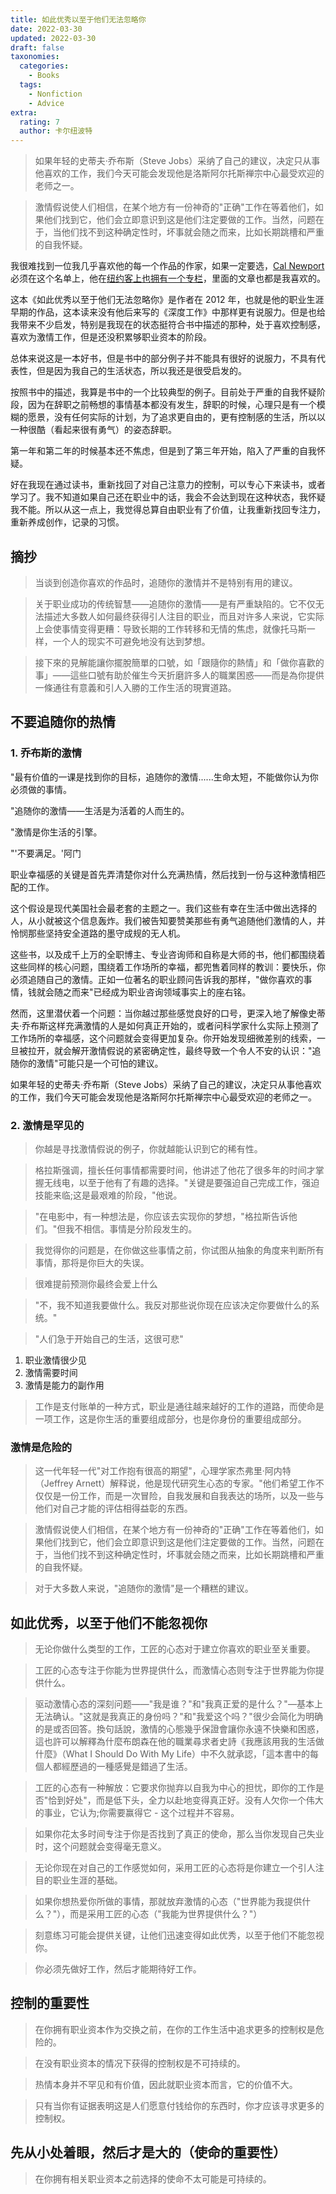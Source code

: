 ```yaml
---
title: 如此优秀以至于他们无法忽略你
date: 2022-03-30
updated: 2022-03-30
draft: false
taxonomies:
  categories:
    - Books
  tags:
    - Nonfiction
    - Advice
extra:
  rating: 7
  author: 卡尔纽波特
---
```


> 如果年轻的史蒂夫·乔布斯（Steve Jobs）采纳了自己的建议，决定只从事他喜欢的工作，我们今天可能会发现他是洛斯阿尔托斯禅宗中心最受欢迎的老师之一。

> 激情假说使人们相信，在某个地方有一份神奇的"正确"工作在等着他们，如果他们找到它，他们会立即意识到这是他们注定要做的工作。当然，问题在于，当他们找不到这种确定性时，坏事就会随之而来，比如长期跳槽和严重的自我怀疑。

我很难找到一位我几乎喜欢他的每一个作品的作家，如果一定要选，[Cal Newport](https://www.calnewport.com/blog/)必须在这个名单上，他在[纽约客上也拥有一个专栏](https://www.newyorker.com/contributors/cal-newport)，里面的文章也都是我喜欢的。

这本《如此优秀以至于他们无法忽略你》是作者在 2012 年，也就是他的职业生涯早期的作品，这本读来没有他后来写的《深度工作》中那样更有说服力。但是也给我带来不少启发，特别是我现在的状态挺符合书中描述的那种，处于喜欢控制感，喜欢为激情工作，但是还没积累够职业资本的阶段。

<!-- more -->

总体来说这是一本好书，但是书中的部分例子并不能具有很好的说服力，不具有代表性，但是因为我自己的生活状态，所以我还是很受启发的。

按照书中的描述，我算是书中的一个比较典型的例子。目前处于严重的自我怀疑阶段，因为在辞职之前畅想的事情基本都没有发生，辞职的时候，心理只是有一个模糊的愿景，没有任何实际的计划，为了追求更自由的，更有控制感的生活，所以以一种很酷（看起来很有勇气）的姿态辞职。

第一年和第二年的时候基本还不焦虑，但是到了第三年开始，陷入了严重的自我怀疑。

好在我现在通过读书，重新找回了对自己注意力的控制，可以专心下来读书，或者学习了。我不知道如果自己还在职业中的话，我会不会达到现在这种状态，我怀疑我不能。所以从这一点上，我觉得总算自由职业有了价值，让我重新找回专注力，重新养成创作，记录的习惯。

## 摘抄

> 当谈到创造你喜欢的作品时，追随你的激情并不是特别有用的建议。

> 关于职业成功的传统智慧——追随你的激情——是有严重缺陷的。它不仅无法描述大多数人如何最终获得引人注目的职业，而且对许多人来说，它实际上会使事情变得更糟：导致长期的工作转移和无情的焦虑，就像托马斯一样，一个人的现实不可避免地没有达到梦想。

> 接下來的見解能讓你擺脫簡單的口號，如「跟隨你的熱情」和「做你喜歡的事」——這些口號有助於催生今天折磨許多人的職業困惑——而是為你提供一條通往有意義和引人入勝的工作生活的現實道路。

## 不要追随你的热情

### 1. 乔布斯的激情

"最有价值的一课是找到你的目标，追随你的激情......生命太短，不能做你认为你必须做的事情。

"追随你的激情——生活是为活着的人而生的。

"激情是你生活的引擎。

"'不要满足。'阿门

职业幸福感的关键是首先弄清楚你对什么充满热情，然后找到一份与这种激情相匹配的工作。

这个假设是现代美国社会最老套的主题之一。我们这些有幸在生活中做出选择的人，从小就被这个信息轰炸。我们被告知要赞美那些有勇气追随他们激情的人，并怜悯那些坚持安全道路的墨守成规的无人机。

这些书，以及成千上万的全职博主、专业咨询师和自称是大师的书，他们都围绕着这些同样的核心问题，围绕着工作场所的幸福，都兜售着同样的教训：要快乐，你必须追随自己的激情。正如一位著名的职业顾问告诉我的那样，"做你喜欢的事情，钱就会随之而来"已经成为职业咨询领域事实上的座右铭。

然而，这里潜伏着一个问题：当你越过那些感觉良好的口号，更深入地了解像史蒂夫·乔布斯这样充满激情的人是如何真正开始的，或者问科学家什么实际上预测了工作场所的幸福感，这个问题就会变得更加复杂。你开始发现细微差别的线索，一旦被拉开，就会解开激情假说的紧密确定性，最终导致一个令人不安的认识："追随你的激情"可能只是一个可怕的建议。

如果年轻的史蒂夫·乔布斯（Steve Jobs）采纳了自己的建议，决定只从事他喜欢的工作，我们今天可能会发现他是洛斯阿尔托斯禅宗中心最受欢迎的老师之一。

### 2. 激情是罕见的

> 你越是寻找激情假说的例子，你就越能认识到它的稀有性。

> 格拉斯强调，擅长任何事情都需要时间，他讲述了他花了很多年的时间才掌握无线电，以至于他有了有趣的选择。"关键是要强迫自己完成工作，强迫技能来临;这是最艰难的阶段，"他说。

> "在电影中，有一种想法是，你应该去实现你的梦想，"格拉斯告诉他们。"但我不相信。事情是分阶段发生的。

> 我觉得你的问题是，在你做这些事情之前，你试图从抽象的角度来判断所有事情，那将是你巨大的失误。

> 很难提前预测你最终会爱上什么

> "不，我不知道我要做什么。我反对那些说你现在应该决定你要做什么的系统。"

> "人们急于开始自己的生活，这很可悲"

1. 职业激情很少见
2. 激情需要时间
3. 激情是能力的副作用

> 工作是支付账单的一种方式，职业是通往越来越好的工作的道路，而使命是一项工作，这是你生活的重要组成部分，也是你身份的重要组成部分。

### 激情是危险的

> 这一代年轻一代"对工作抱有很高的期望"，心理学家杰弗里·阿内特（Jeffrey Arnett）解释说，他是现代研究生心态的专家。"他们希望工作不仅仅是一份工作，而是一次冒险，自我发展和自我表达的场所，以及一些与他们对自己才能的评估相得益彰的东西。

> 激情假说使人们相信，在某个地方有一份神奇的"正确"工作在等着他们，如果他们找到它，他们会立即意识到这是他们注定要做的工作。当然，问题在于，当他们找不到这种确定性时，坏事就会随之而来，比如长期跳槽和严重的自我怀疑。

> 对于大多数人来说，"追随你的激情"是一个糟糕的建议。

## 如此优秀，以至于他们不能忽视你

> 无论你做什么类型的工作，工匠的心态对于建立你喜欢的职业至关重要。

> 工匠的心态专注于你能为世界提供什么，而激情心态则专注于世界能为你提供什么。

> 驱动激情心态的深刻问题——"我是谁？"和"我真正爱的是什么？"—基本上无法确认。"这就是我真正的身份吗？"和"我爱这个吗？"很少会简化为明确的是或否回答。換句話說，激情的心態幾乎保證會讓你永遠不快樂和困惑，這也許可以解釋為什麼布朗森在他的職業尋求者史詩《我應該用我的生活做什麼》（What I Should Do With My Life）中不久就承認，「這本書中的每個人都經歷過的一種感覺是錯過了生活。

> 工匠的心态有一种解放：它要求你抛弃以自我为中心的担忧，即你的工作是否"恰到好处"，而是低下头，全力以赴地变得真正好。没有人欠你一个伟大的事业，它认为;你需要赢得它 - 这个过程并不容易。

> 如果你花太多时间专注于你是否找到了真正的使命，那么当你发现自己失业时，这个问题就会变得毫无意义。

> 无论你现在对自己的工作感觉如何，采用工匠的心态将是你建立一个引人注目的职业生涯的基础。

> 如果你想热爱你所做的事情，那就放弃激情的心态（"世界能为我提供什么？"），而是采用工匠的心态（"我能为世界提供什么？"）

> 刻意练习可能会提供关键，让他们迅速变得如此优秀，以至于他们不能忽视你。

> 你必须先做好工作，然后才能期待好工作。

## 控制的重要性

> 在你拥有职业资本作为交换之前，在你的工作生活中追求更多的控制权是危险的。

> 在没有职业资本的情况下获得的控制权是不可持续的。

> 热情本身并不罕见和有价值，因此就职业资本而言，它的价值不大。

> 只有当你有证据表明这是人们愿意付钱给你的东西时，你才应该寻求更多的控制权。

## 先从小处着眼，然后才是大的（使命的重要性）

> 在你拥有相关职业资本之前选择的使命不太可能是可持续的。

